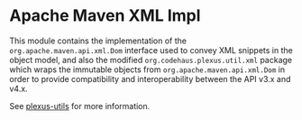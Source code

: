 <!---
 Licensed to the Apache Software Foundation (ASF) under one or more
 contributor license agreements.  See the NOTICE file distributed with
 this work for additional information regarding copyright ownership.
 The ASF licenses this file to You under the Apache License, Version 2.0
 (the "License"); you may not use this file except in compliance with
 the License.  You may obtain a copy of the License at

      http://www.apache.org/licenses/LICENSE-2.0

 Unless required by applicable law or agreed to in writing, software
 distributed under the License is distributed on an "AS IS" BASIS,
 WITHOUT WARRANTIES OR CONDITIONS OF ANY KIND, either express or implied.
 See the License for the specific language governing permissions and
 limitations under the License.
-->
Apache Maven XML Impl
=========================

This module contains the implementation of the `org.apache.maven.api.xml.Dom` interface used to convey XML snippets in the object model, and also the modified `org.codehaus.plexus.util.xml` package which wraps the immutable objects from `org.apache.maven.api.xml.Dom` in order to provide compatibility and interoperability between the API v3.x and v4.x.

See [plexus-utils](../plexus-utils/README.md) for more information.
